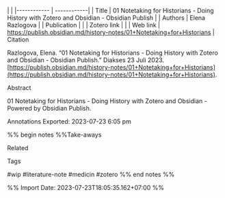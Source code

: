 | | |------------ | ------------| | Title | 01 Notetaking for Historians - Doing History with Zotero and Obsidian - Obsidian Publish | | Authors | Elena Razlogova | | Publication |  | | Zotero link |  | | Web link | https://publish.obsidian.md/history-notes/01+Notetaking+for+Historians |
Citation

Razlogova, Elena. “01 Notetaking for Historians - Doing History with Zotero and Obsidian - Obsidian Publish.” Diakses 23 Juli 2023. [https://publish.obsidian.md/history-notes/01+Notetaking+for+Historians](https://publish.obsidian.md/history-notes/01+Notetaking+for+Historians).


Abstract

01 Notetaking for Historians - Doing History with Zotero and Obsidian - Powered by Obsidian Publish.


Annotations
Exported: 2023-07-23 6:05 pm



%% begin notes %%Take-aways

Related

Tags

#wip #literature-note #medicin #zotero %% end notes %%

%% Import Date: 2023-07-23T18:05:35.162+07:00 %%
